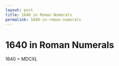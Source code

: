 ```yaml
---
layout: post
title: 1640 in Roman Numerals
permalink: 1640-in-roman-numerals
---
```


# 1640 in Roman Numerals

1640 = MDCXL
